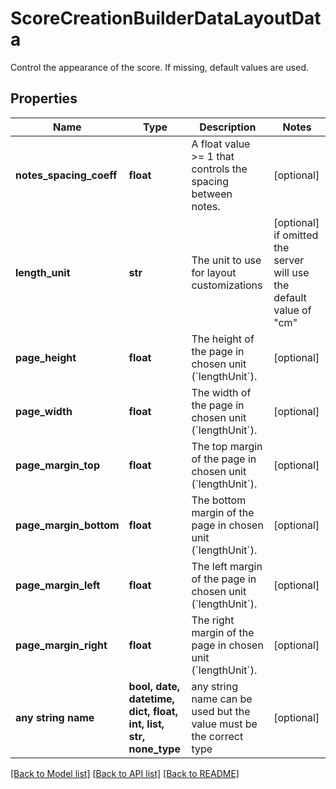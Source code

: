 # ScoreCreationBuilderDataLayoutData

Control the appearance of the score. If missing, default values are used.

## Properties
Name | Type | Description | Notes
------------ | ------------- | ------------- | -------------
**notes_spacing_coeff** | **float** | A float value &gt;&#x3D; 1 that controls the spacing between notes. | [optional] 
**length_unit** | **str** | The unit to use for layout customizations | [optional]  if omitted the server will use the default value of "cm"
**page_height** | **float** | The height of the page in chosen unit (&#x60;lengthUnit&#x60;). | [optional] 
**page_width** | **float** | The width of the page in chosen unit (&#x60;lengthUnit&#x60;). | [optional] 
**page_margin_top** | **float** | The top margin of the page in chosen unit (&#x60;lengthUnit&#x60;). | [optional] 
**page_margin_bottom** | **float** | The bottom margin of the page in chosen unit (&#x60;lengthUnit&#x60;). | [optional] 
**page_margin_left** | **float** | The left margin of the page in chosen unit (&#x60;lengthUnit&#x60;). | [optional] 
**page_margin_right** | **float** | The right margin of the page in chosen unit (&#x60;lengthUnit&#x60;). | [optional] 
**any string name** | **bool, date, datetime, dict, float, int, list, str, none_type** | any string name can be used but the value must be the correct type | [optional]

[[Back to Model list]](../README.md#documentation-for-models) [[Back to API list]](../README.md#documentation-for-api-endpoints) [[Back to README]](../README.md)


